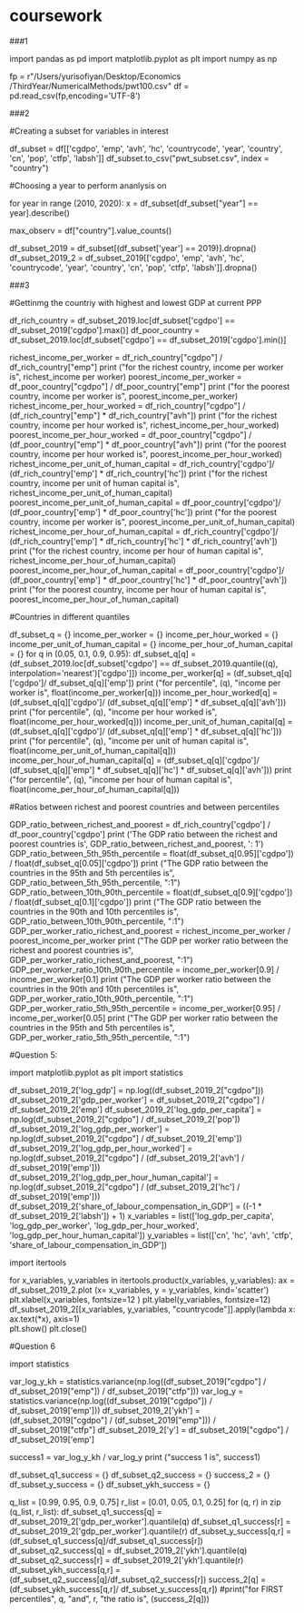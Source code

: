 # coursework

###1

import pandas as pd
import matplotlib.pyplot as plt
import numpy as np


fp = r"/Users/yurisofiyan/Desktop/Economics /ThirdYear/NumericalMethods/pwt100.csv"
df = pd.read_csv(fp,encoding='UTF-8')

###2

#Creating a subset for variables in interest

df_subset = df[['cgdpo', 'emp', 'avh', 'hc', 'countrycode', 'year', 'country', 'cn', 'pop', 'ctfp', 'labsh']]
df_subset.to_csv("pwt_subset.csv", index = "country")
 
#Choosing a year to perform ananlysis on

for year in range (2010, 2020):
   x = df_subset[df_subset["year"] == year].describe()
 
max_observ = df["country"].value_counts()

df_subset_2019 = df_subset[(df_subset['year'] == 2019)].dropna()
df_subset_2019_2 = df_subset_2019[['cgdpo', 'emp', 'avh', 'hc', 'countrycode', 'year', 'country', 'cn', 'pop', 'ctfp', 'labsh']].dropna()


###3
 
#Gettinmg the countriy with highest and lowest GDP at current PPP

df_rich_country = df_subset_2019.loc[df_subset['cgdpo'] == df_subset_2019['cgdpo'].max()]
df_poor_country = df_subset_2019.loc[df_subset['cgdpo'] == df_subset_2019['cgdpo'].min()]

richest_income_per_worker = df_rich_country["cgdpo"] / df_rich_country["emp"]
print ("for the richest country, income per worker is", richest_income per worker)
poorest_income_per_worker = df_poor_country["cgdpo"] / df_poor_country["emp"]
print ("for the poorest country, income per worker is", poorest_income_per_worker)
richest_income_per_hour_worked = df_rich_country["cgdpo"] / (df_rich_country["emp"] * df_rich_country["avh"])
print ("for the richest country, income per hour worked is", richest_income_per_hour_worked)
poorest_income_per_hour_worked = df_poor_country["cgdpo"] / (df_poor_country["emp"] * df_poor_country["avh"])
print ("for the poorest country, income per hour worked is", poorest_income_per_hour_worked)
richest_income_per_unit_of_human_capital = df_rich_country['cgdpo']/ (df_rich_country['emp'] * df_rich_country['hc'])
print ("for the richest country, income per unit of human capital  is", richest_income_per_unit_of_human_capital)
poorest_income_per_unit_of_human_capital = df_poor_country['cgdpo']/ (df_poor_country['emp'] * df_poor_country['hc'])
print ("for the poorest country, income per worker is", poorest_income_per_unit_of_human_capital)
richest_income_per_hour_of_human_capital = df_rich_country['cgdpo']/ (df_rich_country['emp'] * df_rich_country['hc'] * df_rich_country['avh'])
print ("for the richest country, income per hour of human capital is", richest_income_per_hour_of_human_capital)
poorest_income_per_hour_of_human_capital = df_poor_country['cgdpo']/ (df_poor_country['emp'] * df_poor_country['hc'] * df_poor_country['avh'])
print ("for the poorest country, income per hour of human capital is", poorest_income_per_hour_of_human_capital)

#Countries in different quantiles 

df_subset_q = {}
income_per_worker = {}
income_per_hour_worked = {}
income_per_unit_of_human_capital = {}
income_per_hour_of_human_capital = {}
for q in (0.05, 0.1, 0.9, 0.95):
    df_subset_q[q] = (df_subset_2019.loc[df_subset['cgdpo'] == df_subset_2019.quantile((q), interpolation='nearest')['cgdpo']])
    income_per_worker[q] = (df_subset_q[q]['cgdpo']/ df_subset_q[q]['emp'])
    print ("for percentile", (q), "income per worker is", float(income_per_worker[q]))
    income_per_hour_worked[q] = (df_subset_q[q]['cgdpo']/ (df_subset_q[q]['emp'] * df_subset_q[q]['avh']))
    print ("for percentile", (q), "income per hour worked is", float(income_per_hour_worked[q]))
    income_per_unit_of_human_capital[q] = (df_subset_q[q]['cgdpo']/ (df_subset_q[q]['emp'] * df_subset_q[q]['hc']))
    print ("for percentile", (q), "income per unit of human capital is", float(income_per_unit_of_human_capital[q]))
    income_per_hour_of_human_capital[q] = (df_subset_q[q]['cgdpo']/ (df_subset_q[q]['emp'] * df_subset_q[q]['hc'] * df_subset_q[q]['avh']))
    print ("for percentile", (q), "income per hour of human capital is", float(income_per_hour_of_human_capital[q]))
 
#Ratios between richest and poorest countries and between percentiles 

GDP_ratio_between_richest_and_poorest = df_rich_country['cgdpo'] / df_poor_country['cgdpo']
print ('The GDP ratio between the richest and poorest countries is', GDP_ratio_between_richest_and_poorest, ': 1')
GDP_ratio_between_5th_95th_percentile = float(df_subset_q[0.95]['cgdpo']) / float(df_subset_q[0.05]['cgdpo'])
print ("The GDP ratio between the countries in the 95th and 5th percentiles is", GDP_ratio_between_5th_95th_percentile, ":1")
GDP_ratio_between_10th_90th_percentile = float(df_subset_q[0.9]['cgdpo']) / float(df_subset_q[0.1]['cgdpo'])
print ("The GDP ratio between the countries in the 90th and 10th percentiles is", GDP_ratio_between_10th_90th_percentile, ":1")
GDP_per_worker_ratio_richest_and_poorest = richest_income_per_worker / poorest_income_per_worker
print ("The GDP per worker ratio between the richest and poorest countries is", GDP_per_worker_ratio_richest_and_poorest, ":1")
GDP_per_worker_ratio_10th_90th_percentile = income_per_worker[0.9] / income_per_worker[0.1]
print ("The GDP per worker ratio between the countries in the 90th and 10th percentiles is", GDP_per_worker_ratio_10th_90th_percentile, ":1")
GDP_per_worker_ratio_5th_95th_percentile = income_per_worker[0.95] / income_per_worker[0.05]
print ("The GDP per worker ratio between the countries in the 95th and 5th percentiles is", GDP_per_worker_ratio_5th_95th_percentile, ":1")

#Question 5:

import matplotlib.pyplot as plt
import statistics

df_subset_2019_2['log_gdp'] = np.log((df_subset_2019_2["cgdpo"]))
df_subset_2019_2['gdp_per_worker'] = df_subset_2019_2["cgdpo"] / df_subset_2019_2['emp']
df_subset_2019_2['log_gdp_per_capita'] = np.log(df_subset_2019_2["cgdpo"] / df_subset_2019_2['pop'])
df_subset_2019_2['log_gdp_per_worker'] = np.log(df_subset_2019_2["cgdpo"] / df_subset_2019_2['emp'])
df_subset_2019_2['log_gdp_per_hour_worked'] = np.log(df_subset_2019_2["cgdpo"] / (df_subset_2019_2['avh'] / df_subset_2019['emp']))
df_subset_2019_2['log_gdp_per_hour_human_capital'] = np.log(df_subset_2019_2["cgdpo"] / (df_subset_2019_2['hc'] / df_subset_2019['emp']))
df_subset_2019_2['share_of_labour_compensation_in_GDP'] = ((-1 * df_subset_2019_2['labsh']) + 1)
x_variables = list(['log_gdp_per_capita', 'log_gdp_per_worker', 'log_gdp_per_hour_worked', 'log_gdp_per_hour_human_capital'])
y_variables = list(['cn', 'hc', 'avh', 'ctfp', 'share_of_labour_compensation_in_GDP'])

import itertools

for x_variables, y_variables in itertools.product(x_variables, y_variables):
    ax = df_subset_2019_2.plot (x= x_variables, y = y_variables, kind='scatter')
    plt.xlabel(x_variables, fontsize=12 )
    plt.ylabel(y_variables, fontsize=12)
    df_subset_2019_2[[x_variables, y_variables, "countrycode"]].apply(lambda x: ax.text(*x), axis=1)   
plt.show()
plt.close()

#Question 6

import statistics

var_log_y_kh = statistics.variance(np.log((df_subset_2019["cgdpo"] / df_subset_2019["emp"]) / df_subset_2019["ctfp"]))
var_log_y = statistics.variance(np.log((df_subset_2019["cgdpo"]) / df_subset_2019['emp']))
df_subset_2019_2['ykh'] = (df_subset_2019["cgdpo"] / (df_subset_2019["emp"])) / df_subset_2019["ctfp"]
df_subset_2019_2['y'] = df_subset_2019["cgdpo"] / df_subset_2019['emp']

success1 = var_log_y_kh / var_log_y
print ("success 1 is", success1)

df_subset_q1_success = {}
df_subset_q2_success = {}
success_2 = {}
df_subset_y_success = {}
df_subset_ykh_success = {}

q_list = [0.99, 0.95, 0.9, 0.75]
r_list = [0.01, 0.05, 0.1, 0.25]
for (q, r) in zip (q_list, r_list):
    df_subset_q1_success[q] = df_subset_2019_2['gdp_per_worker'].quantile(q)
    df_subset_q1_success[r] = df_subset_2019_2['gdp_per_worker'].quantile(r)
    df_subset_y_success[q,r] = (df_subset_q1_success[q]/df_subset_q1_success[r])
    df_subset_q2_success[q] = df_subset_2019_2['ykh'].quantile(q)
    df_subset_q2_success[r] = df_subset_2019_2['ykh'].quantile(r)
    df_subset_ykh_success[q,r] = (df_subset_q2_success[q]/df_subset_q2_success[r])
    success_2[q] = (df_subset_ykh_success[q,r]/ df_subset_y_success[q,r])
    #print("for FIRST percentiles", q, "and", r, "the ratio is", (success_2[q]))
    
